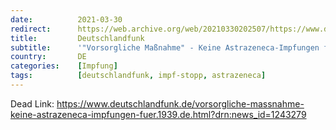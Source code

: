 ```yaml
---
date:          2021-03-30
redirect:      https://web.archive.org/web/20210330202507/https://www.deutschlandfunk.de/vorsorgliche-massnahme-keine-astrazeneca-impfungen-fuer.1939.de.html?drn:news_id=1243279
title:         Deutschlandfunk
subtitle:      '"Vorsorgliche Maßnahme" - Keine Astrazeneca-Impfungen für Charité-Mitarbeiterinnen unter 55 Jahren'
country:       DE
categories:    [Impfung]
tags:          [deutschlandfunk, impf-stopp, astrazeneca]
---
```

Dead Link: https://www.deutschlandfunk.de/vorsorgliche-massnahme-keine-astrazeneca-impfungen-fuer.1939.de.html?drn:news_id=1243279
